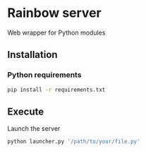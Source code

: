 # Rainbow server

Web wrapper for Python modules

## Installation

### Python requirements

```bash
pip install -r requirements.txt
```

## Execute

Launch the server

```bash
python launcher.py '/path/to/your/file.py'
```

